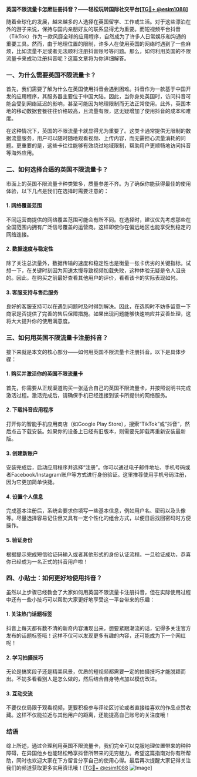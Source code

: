**英国不限流量卡怎麽註冊抖音？——轻松玩转国际社交平台[[TG💪+ @esim1088](https://t.me/s/esim1088)]**

随着全球化的发展，越来越多的人选择在英国留学、工作或生活。对于这些漂泊在外的游子来说，保持与国内亲朋好友的联系显得尤为重要。而短视频平台抖音（TikTok）作为一款风靡全球的应用程序，自然成为了许多人日常娱乐和沟通的重要工具。然而，由于地理位置的限制，许多人在使用英国的网络时遇到了一些麻烦，比如流量不足或者无法顺利注册抖音账号等问题。那么，如何利用英国的不限流量卡来成功注册抖音呢？这篇文章将为你详细解答。

### 一、为什么需要英国不限流量卡？

首先，我们需要了解为什么在英国使用抖音会遇到困难。抖音作为一款基于中国开发的应用程序，其服务器主要位于中国大陆。因此，当你身处英国时，访问抖音可能会受到网络延迟的影响，甚至可能因为地理限制而无法正常使用。此外，英国本地的移动数据套餐往往价格较高，且流量有限，这无疑增加了使用抖音的成本和难度。

在这种情况下，英国的不限流量卡就显得尤为重要了。这类卡通常提供无限制的数据流量服务，用户可以随时随地观看视频、上传内容，而无需担心流量消耗的问题。更重要的是，这些卡往往能够有效绕过地域限制，帮助用户更顺畅地访问抖音等海外应用。

### 二、如何选择合适的英国不限流量卡？

市面上的英国不限流量卡种类繁多，质量参差不齐。为了确保你能获得最佳的使用体验，以下几点是我们在选择时需要注意的：

#### 1. 网络覆盖范围

不同运营商提供的网络覆盖范围可能会有所不同。在选择时，建议优先考虑那些在全国范围内拥有广泛信号覆盖的运营商。这样即使你在偏远地区也能享受到稳定的网络连接。

#### 2. 数据速度与稳定性

除了关注总流量外，数据传输的速度和稳定性也是衡量一张卡优劣的关键指标。试想一下，在关键时刻因为网速太慢导致视频加载失败，这种体验无疑是令人沮丧的。因此，在购买之前最好查看其他用户的评价，看看该卡的实际表现如何。

#### 3. 客服支持与售后服务

良好的客服支持可以在遇到问题时及时得到解决。因此，在选购时不妨多留意一下商家是否提供了完善的售后保障措施。如果出现问题能够快速响应并妥善处理，这将大大提升你的使用满意度。

### 三、如何用英国不限流量卡注册抖音？

接下来就是本文的核心部分——如何用英国不限流量卡注册抖音。以下是具体步骤：

#### 1. 购买并激活你的英国不限流量卡

首先，你需要从正规渠道购买一张适合自己的英国不限流量卡，并按照说明书完成激活过程。激活完成后，请确保手机已经连接到该卡所提供的网络服务。

#### 2. 下载抖音应用程序

打开你的智能手机应用商店（如Google Play Store），搜索“TikTok”或“抖音”，然后点击下载安装。如果你的设备上已经有旧版本，则需要先卸载再重新安装最新版。

#### 3. 创建新账户

安装完成后，启动应用程序并选择“注册”。你可以通过电子邮件地址、手机号码或者Facebook/Instagram账户等方式进行身份验证。这里推荐使用手机号码注册，因为它更加简单快捷。

#### 4. 设置个人信息

完成基本注册后，系统会要求你填写一些基本信息，例如用户名、密码以及头像等。尽量选择容易记住但又具有一定个性化的组合方式，以便日后找回密码时方便操作。

#### 5. 验证身份

根据提示完成短信验证码输入或者其他形式的身份认证流程。一旦验证成功，恭喜你已经成为一名正式的抖音用户啦！

### 四、小贴士：如何更好地使用抖音？

虽然以上步骤已经教会了大家如何用英国不限流量卡注册抖音，但在实际使用过程中还有一些小技巧可以帮助大家更好地享受这一平台带来的乐趣：

#### 1. 关注热门话题标签

抖音上每天都有数不清的新奇内容涌现出来，想要紧跟潮流的话，记得多关注官方发布的话题标签哦！这样不仅可以发现更多有趣的内容，还可能成为下一个网红呢！

#### 2. 学习拍摄技巧

无论是搞笑段子还是精美风景，优质的短视频都需要一定的拍摄技巧才能脱颖而出。不妨多看看别人是怎么做的，然后结合自身特点加以模仿改进。

#### 3. 互动交流

不要仅仅局限于观看视频，更要积极参与评论区讨论或者直接给喜欢的作品点赞收藏。这样不仅能拉近与其他用户的距离，还能提高自己账号的关注度哦！

### 结语

综上所述，通过合理利用英国不限流量卡，我们完全可以克服地理位置带来的种种障碍，在异国他乡也能轻松畅享抖音所带来的无穷魅力。希望这篇指南对你有所帮助，同时也欢迎大家在下方留言分享自己的使用心得。最后再次提醒大家记得关注我们的频道获取更多实用资讯哦！[[TG💪+ @esim1088](https://t.me/s/esim1088) ![Image](https://i.postimg.cc/4NQfJmqS/Snipaste-2025-05-13-00-14-12.png)]